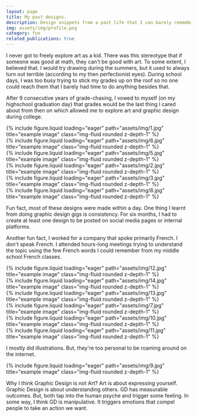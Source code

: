 ```yaml
---
layout: page
title: My past designs.
description: Design snippets from a past life that I can barely remember.
img: assets/img/profile.png
category: fun
related_publications: true
---
```


I never got to freely explore art as a kid. There was this stereotype that if someone was good at math, they can't be good with art. To some extent, 
I believed that. I would try drawing during the summers, but it used to always turn out terrible (according to my then perfectionist eyes). During school days, I was too busy trying to stick my grades up on the roof so no one could reach them that I barely had time to do anything besides that. 

After 9 consecutive years of grade-chasing, I vowed to myself (on my highschool graduation day) that grades would be the last thing I cared about from then on which allowed me to explore art and graphic design during college.
 
<div class="caption">
</div>

<div class="row">
    <div class="col-sm mt-3 mt-md-0">
        {% include figure.liquid loading="eager" path="assets/img/1.jpg" title="example image" class="img-fluid rounded z-depth-1" %}
    </div>
    <div class="col-sm mt-3 mt-md-0">
        {% include figure.liquid loading="eager" path="assets/img/6.jpg" title="example image" class="img-fluid rounded z-depth-1" %}
    </div>
    <div class="col-sm mt-3 mt-md-0">
        {% include figure.liquid loading="eager" path="assets/img/5.jpg" title="example image" class="img-fluid rounded z-depth-1" %}
    </div>
</div>

<div class="row">
    <div class="col-sm mt-3 mt-md-0">
        {% include figure.liquid loading="eager" path="assets/img/2.jpg" title="example image" class="img-fluid rounded z-depth-1" %}
    </div>
    <div class="col-sm mt-3 mt-md-0">
        {% include figure.liquid loading="eager" path="assets/img/3.jpg" title="example image" class="img-fluid rounded z-depth-1" %}
    </div>
    <div class="col-sm mt-3 mt-md-0">
        {% include figure.liquid loading="eager" path="assets/img/8.jpg" title="example image" class="img-fluid rounded z-depth-1" %}
    </div>
</div>

<div class="caption">
</div>


Fun fact, most of these designs were made within a day. One thing I learnt from doing graphic design gigs is consistency. For six months, I had to create at least one design to be posted on social media pages or internal platforms. 

Another fun fact, I worked for a company that spoke primarily French. I don't speak French. I attended hours-long meetings trying to understand the topic using the few French words I could remember from my middle school French classes.

<div class="caption">
</div>

<div class="row">
    <div class="col-sm mt-3 mt-md-0">
        {% include figure.liquid loading="eager" path="assets/img/12.jpg" title="example image" class="img-fluid rounded z-depth-1" %}
    </div>
    <div class="col-sm mt-3 mt-md-0">
        {% include figure.liquid loading="eager" path="assets/img/14.jpg" title="example image" class="img-fluid rounded z-depth-1" %}
    </div>
    <div class="col-sm mt-3 mt-md-0">
        {% include figure.liquid loading="eager" path="assets/img/13.jpg" title="example image" class="img-fluid rounded z-depth-1" %}
    </div>
</div>

<div class="row">
    <div class="col-sm mt-3 mt-md-0">
        {% include figure.liquid loading="eager" path="assets/img/7.jpg" title="example image" class="img-fluid rounded z-depth-1" %}
    </div>
    <div class="col-sm mt-3 mt-md-0">
        {% include figure.liquid loading="eager" path="assets/img/10.jpg" title="example image" class="img-fluid rounded z-depth-1" %}
    </div>
    <div class="col-sm mt-3 mt-md-0">
        {% include figure.liquid loading="eager" path="assets/img/11.jpg" title="example image" class="img-fluid rounded z-depth-1" %}
    </div>
</div>

<div class="caption">
</div>

I mostly did illustrations. But, they're too personal to be roaming around on the internet.

<div class="caption">
</div>

<div class="row">
    <div class="col-sm mt-3 mt-md-0">
        {% include figure.liquid loading="eager" path="assets/img/9.jpg" title="example image" class="img-fluid rounded z-depth-1" %}
    </div>
</div>

<div class="caption">
    
</div>


Why I think Graphic Design is not Art? Art is about expressing yourself. Graphic Design is about understanding others. GD has measurable outcomes. But, both tap into the human psyche and trigger some feeling. In some way, I think GD is manipulative. It triggers emotions that compel people to take an action we want. 